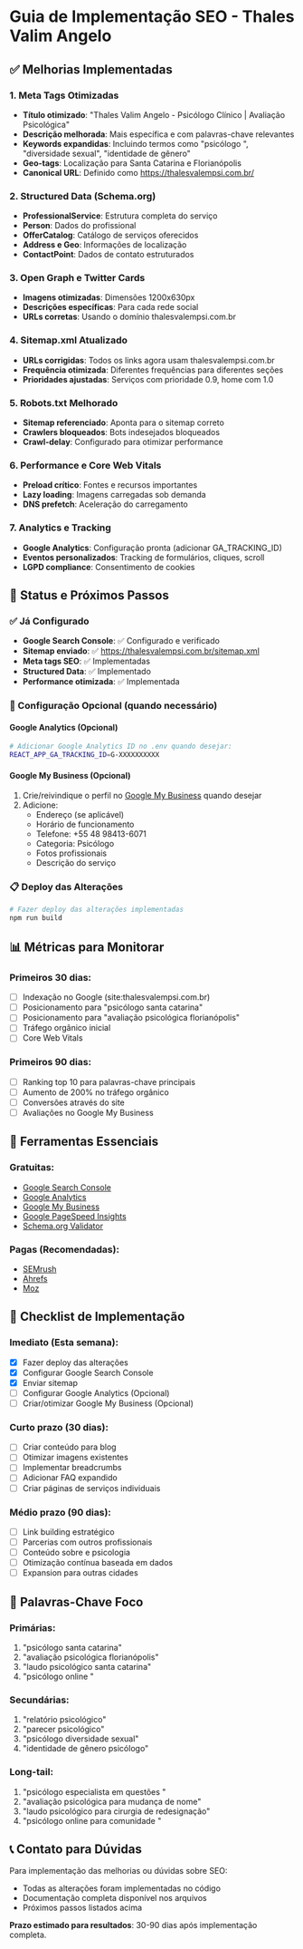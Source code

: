 # Guia de Implementação SEO - Thales Valim Angelo

## ✅ Melhorias Implementadas

### 1. Meta Tags Otimizadas
- **Título otimizado**: "Thales Valim Angelo - Psicólogo Clínico | Avaliação Psicológica"
- **Descrição melhorada**: Mais específica e com palavras-chave relevantes
- **Keywords expandidas**: Incluindo termos como "psicólogo  ", "diversidade sexual", "identidade de gênero"
- **Geo-tags**: Localização para Santa Catarina e Florianópolis
- **Canonical URL**: Definido como https://thalesvalempsi.com.br/

### 2. Structured Data (Schema.org)
- **ProfessionalService**: Estrutura completa do serviço
- **Person**: Dados do profissional
- **OfferCatalog**: Catálogo de serviços oferecidos
- **Address e Geo**: Informações de localização
- **ContactPoint**: Dados de contato estruturados

### 3. Open Graph e Twitter Cards
- **Imagens otimizadas**: Dimensões 1200x630px
- **Descrições específicas**: Para cada rede social
- **URLs corretas**: Usando o domínio thalesvalempsi.com.br

### 4. Sitemap.xml Atualizado
- **URLs corrigidas**: Todos os links agora usam thalesvalempsi.com.br
- **Frequência otimizada**: Diferentes frequências para diferentes seções
- **Prioridades ajustadas**: Serviços com prioridade 0.9, home com 1.0

### 5. Robots.txt Melhorado
- **Sitemap referenciado**: Aponta para o sitemap correto
- **Crawlers bloqueados**: Bots indesejados bloqueados
- **Crawl-delay**: Configurado para otimizar performance

### 6. Performance e Core Web Vitals
- **Preload crítico**: Fontes e recursos importantes
- **Lazy loading**: Imagens carregadas sob demanda
- **DNS prefetch**: Aceleração do carregamento

### 7. Analytics e Tracking
- **Google Analytics**: Configuração pronta (adicionar GA_TRACKING_ID)
- **Eventos personalizados**: Tracking de formulários, cliques, scroll
- **LGPD compliance**: Consentimento de cookies

## 🚀 Status e Próximos Passos

### ✅ Já Configurado
- **Google Search Console**: ✅ Configurado e verificado
- **Sitemap enviado**: ✅ https://thalesvalempsi.com.br/sitemap.xml
- **Meta tags SEO**: ✅ Implementadas
- **Structured Data**: ✅ Implementado
- **Performance otimizada**: ✅ Implementada

### 🔄 Configuração Opcional (quando necessário)

#### Google Analytics (Opcional)
```bash
# Adicionar Google Analytics ID no .env quando desejar:
REACT_APP_GA_TRACKING_ID=G-XXXXXXXXXX
```

#### Google My Business (Opcional)
1. Crie/reivindique o perfil no [Google My Business](https://business.google.com/) quando desejar
2. Adicione:
   - Endereço (se aplicável)
   - Horário de funcionamento
   - Telefone: +55 48 98413-6071
   - Categoria: Psicólogo
   - Fotos profissionais
   - Descrição do serviço

### 📋 Deploy das Alterações
```bash
# Fazer deploy das alterações implementadas
npm run build
```

## 📊 Métricas para Monitorar

### Primeiros 30 dias:
- [ ] Indexação no Google (site:thalesvalempsi.com.br)
- [ ] Posicionamento para "psicólogo   santa catarina"
- [ ] Posicionamento para "avaliação psicológica florianópolis"
- [ ] Tráfego orgânico inicial
- [ ] Core Web Vitals

### Primeiros 90 dias:
- [ ] Ranking top 10 para palavras-chave principais
- [ ] Aumento de 200% no tráfego orgânico
- [ ] Conversões através do site
- [ ] Avaliações no Google My Business

## 🔧 Ferramentas Essenciais

### Gratuitas:
- [Google Search Console](https://search.google.com/search-console/)
- [Google Analytics](https://analytics.google.com/)
- [Google My Business](https://business.google.com/)
- [Google PageSpeed Insights](https://pagespeed.web.dev/)
- [Schema.org Validator](https://validator.schema.org/)

### Pagas (Recomendadas):
- [SEMrush](https://www.semrush.com/)
- [Ahrefs](https://ahrefs.com/)
- [Moz](https://moz.com/)

## 📝 Checklist de Implementação

### Imediato (Esta semana):
- [x] Fazer deploy das alterações
- [x] Configurar Google Search Console
- [x] Enviar sitemap
- [ ] Configurar Google Analytics (Opcional)
- [ ] Criar/otimizar Google My Business (Opcional)

### Curto prazo (30 dias):
- [ ] Criar conteúdo para blog
- [ ] Otimizar imagens existentes
- [ ] Implementar breadcrumbs
- [ ] Adicionar FAQ expandido
- [ ] Criar páginas de serviços individuais

### Médio prazo (90 dias):
- [ ] Link building estratégico
- [ ] Parcerias com outros profissionais
- [ ] Conteúdo sobre   e psicologia
- [ ] Otimização contínua baseada em dados
- [ ] Expansion para outras cidades

## 🎯 Palavras-Chave Foco

### Primárias:
1. "psicólogo   santa catarina"
2. "avaliação psicológica florianópolis"
3. "laudo psicológico santa catarina"
4. "psicólogo online  "

### Secundárias:
1. "relatório psicológico"
2. "parecer psicológico"
3. "psicólogo diversidade sexual"
4. "identidade de gênero psicólogo"

### Long-tail:
1. "psicólogo especialista em questões  "
2. "avaliação psicológica para mudança de nome"
3. "laudo psicológico para cirurgia de redesignação"
4. "psicólogo online para comunidade  "

## 📞 Contato para Dúvidas

Para implementação das melhorias ou dúvidas sobre SEO:
- Todas as alterações foram implementadas no código
- Documentação completa disponível nos arquivos
- Próximos passos listados acima

**Prazo estimado para resultados**: 30-90 dias após implementação completa.

